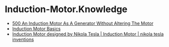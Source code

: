 # Induction-Motor.Knowledge
- [500 An Induction Motor As A Generator Without Altering The Motor](https://youtu.be/j-LgEbdJ8AM)
- [Induction Motor Basics](https://youtu.be/AOC7uTnxmTI)
- [Induction Motor designed by Nikola Tesla | Induction Motor | nikola tesla inventions](https://youtu.be/KpIxTxT03Dg)
